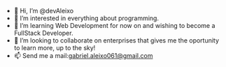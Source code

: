 - 👋 Hi, I’m @devAleixo 
- 👀 I’m interested in everything about programming.
- 🌱 I’m learning Web Development for now on and wishing to become a FullStack Developer.
- 💞️ I’m looking to collaborate on enterprises that gives me the oportunity to learn more, up to the sky!
- 📫 Send me a mail:gabriel.aleixo061@gmail.com

<!---
devAleixo/devAleixo is a ✨ special ✨ repository because its `README.md` (this file) appears on your GitHub profile.
You can click the Preview link to take a look at your changes.
--->
